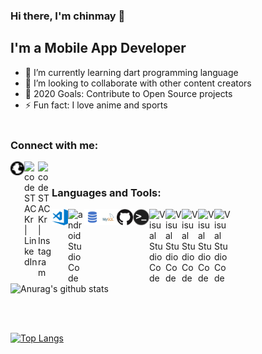 ### Hi there, I'm chinmay  👋







## I'm a  Mobile App Developer
- 🌱 I’m currently learning dart programming language
- 👯 I’m looking to collaborate with other content creators
- 🥅 2020 Goals: Contribute  to Open Source projects
- ⚡ Fun fact: I love anime and sports
<br><br>


### Connect with me:

<img align="left" alt="codeSTACKr.com" width="22px" src="https://raw.githubusercontent.com/iconic/open-iconic/master/svg/globe.svg" />
<img align="left" alt="codeSTACKr | LinkedIn" width="22px" src="https://cdn.jsdelivr.net/npm/simple-icons@v3/icons/linkedin.svg" />
<img align="left" alt="codeSTACKr | Instagram" width="22px" src="https://cdn.jsdelivr.net/npm/simple-icons@v3/icons/instagram.svg" />
<br>

### Languages and Tools:

<img align="left" alt="Visual Studio Code" width="26px" src="https://raw.githubusercontent.com/github/explore/80688e429a7d4ef2fca1e82350fe8e3517d3494d/topics/visual-studio-code/visual-studio-code.png" />
<img align="left" alt="android  Studio Code" width="26px" 
src="https://w7.pngwing.com/pngs/672/934/png-transparent-android-studio-integrated-development-environment-java-mobile-app-development-android-logo-mobile-app-development-android-software-development-thumbnail.png" />
<img align="left" alt="Visual Studio Code" width="26px" 
src="https://raw.githubusercontent.com/github/explore/80688e429a7d4ef2fca1e82350fe8e3517d3494d/topics/sql/sql.png"/>
<img align="left" alt="Visual Studio Code" width="26px" 
src="https://raw.githubusercontent.com/github/explore/80688e429a7d4ef2fca1e82350fe8e3517d3494d/topics/mysql/mysql.png"/>
<img align="left" alt="Visual Studio Code" width="26px" 
src="https://raw.githubusercontent.com/github/explore/78df643247d429f6cc873026c0622819ad797942/topics/github/github.png"/>
<img align="left" alt="Visual Studio Code" width="26px" 
src="https://raw.githubusercontent.com/github/explore/80688e429a7d4ef2fca1e82350fe8e3517d3494d/topics/terminal/terminal.png"/>
<img align="left" alt="Visual Studio Code" width="26px" 
src="https://w7.pngwing.com/pngs/666/815/png-transparent-dart-google-chrome-web-application-flutter-darts-blue-angle-triangle-thumbnail.png"/>
<img align="left" alt="Visual Studio Code" width="26px" 
src="https://w7.pngwing.com/pngs/405/878/png-transparent-java-logo-java-runtime-environment-computer-icons-java-platform-standard-edition-java-miscellaneous-text-logo-thumbnail.png"/>
<img align="left" alt="Visual Studio Code" width="26px" 
src="https://w7.pngwing.com/pngs/35/950/png-transparent-eclipse-foundation-integrated-development-environment-ceylon-jetty-eclipse-sirius-purple-text-logo-thumbnail.png"/>
<img align="left" alt="Visual Studio Code" width="26px" 
src="https://w7.pngwing.com/pngs/394/193/png-transparent-learning-python-programming-language-computer-programming-logo-studio-flex-design-blue-angle-text-thumbnail.png"/>
<img align="left" alt="Visual Studio Code" width="26px" 
src="https://w7.pngwing.com/pngs/359/1024/png-transparent-firebase-cloud-messaging-computer-icons-google-cloud-messaging-android-angle-triangle-computer-programming-thumbnail.png"/>
<br><br>

![Anurag's github stats](https://github-readme-stats.vercel.app/api?username=thekillingjoke19&hide=contribs,prs&theme=dracula)

<br><br>

[![Top Langs](https://github-readme-stats.vercel.app/api/top-langs/?username=thekillingjoke19&layout=compact)](https://github.com/anuraghazra/github-readme-stats)
